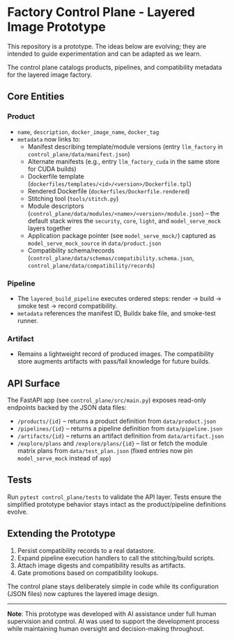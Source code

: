 # Factory Control Plane - Layered Image Prototype

This repository is a prototype. The ideas below are evolving; they are intended to guide experimentation and can be adapted as we learn.

The control plane catalogs products, pipelines, and compatibility metadata for the layered image factory.

## Core Entities

### Product
- `name`, `description`, `docker_image_name`, `docker_tag`
- `metadata` now links to:
  - Manifest describing template/module versions (entry `llm_factory` in `control_plane/data/manifest.json`)
  - Alternate manifests (e.g., entry `llm_factory_cuda` in the same store for CUDA builds)
  - Dockerfile template (`dockerfiles/templates/<id>/<version>/Dockerfile.tpl`)
  - Rendered Dockerfile (`dockerfiles/Dockerfile.rendered`)
  - Stitching tool (`tools/stitch.py`)
  - Module descriptors (`control_plane/data/modules/<name>/<version>/module.json`) – the default stack wires the `security`, `core`, `light`, and `model_serve_mock` layers together
  - Application package pointer (see `model_serve_mock/`) captured as `model_serve_mock_source` in `data/product.json`
  - Compatibility schema/records (`control_plane/data/schemas/compatibility.schema.json`, `control_plane/data/compatibility/records`)

### Pipeline
- The `layered_build_pipeline` executes ordered steps: render → build → smoke test → record compatibility.
- `metadata` references the manifest ID, Buildx bake file, and smoke-test runner.

### Artifact
- Remains a lightweight record of produced images. The compatibility store augments artifacts with pass/fail knowledge for future builds.

## API Surface

The FastAPI app (see `control_plane/src/main.py`) exposes read-only endpoints backed by the JSON data files:

- `/products/{id}` – returns a product definition from `data/product.json`
- `/pipelines/{id}` – returns a pipeline definition from `data/pipeline.json`
- `/artifacts/{id}` – returns an artifact definition from `data/artifact.json`
- `/explore/plans` and `/explore/plans/{id}` – list or fetch the module matrix plans from `data/test_plan.json` (fixed entries now pin `model_serve_mock` instead of `app`)

## Tests

Run `pytest control_plane/tests` to validate the API layer. Tests ensure the simplified prototype behavior stays intact as the product/pipeline definitions evolve.

## Extending the Prototype

1. Persist compatibility records to a real datastore.
2. Expand pipeline execution handlers to call the stitching/build scripts.
3. Attach image digests and compatibility results as artifacts.
4. Gate promotions based on compatibility lookups.

The control plane stays deliberately simple in code while its configuration (JSON files) now captures the layered image design.

---

**Note**: This prototype was developed with AI assistance under full human supervision and control. AI was used to support the development process while maintaining human oversight and decision-making throughout.

